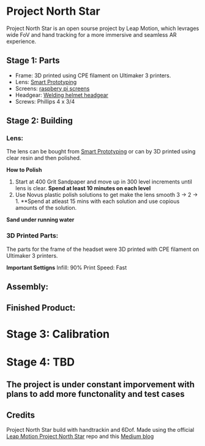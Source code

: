 # Project North Star
Project North Star is an open sourse project by Leap Motion, which levrages wide FoV and hand tracking for a more immersive and seamless AR experience.

## Stage 1: Parts
- Frame: 3D printed using CPE filament on Ultimaker 3 printers. 
- Lens: [Smart Prototyping](https://www.smart-prototyping.com/Project-North-Star-Lens)
- Screens: [raspbery pi screens](https://www.amazon.com/OSOYOO-Monitor-Display-instructions-Raspberry/dp/B01N447AEY/ref=sr_1_1?ie=UTF8&qid=1533769748&sr=8-1&keywords=3.5+inch+monitor+hdmi)
- Headgear: [Welding helmet headgear](https://www.amazon.com/Fibre-Metal-Honeywell-1CR-Pipeliner-Headgear/dp/B007NL7VQ0/ref=sr_1_4?keywords=headgear+%2B+welding+helmet&qid=1561055121&s=gateway&sr=8-4)
- Screws: Phillips 4 x 3/4 
## Stage 2: Building 
### Lens:
The lens can be bought from [Smart Prototyping](https://www.smart-prototyping.com/Project-North-Star-Lens) or can by 3D printed using clear resin and then polished. 

**How to Polish**
1. Start at 400 Grit Sandpaper and move up in 300 level increments until lens is clear. **Spend at least 10 minutes on each level**
1. Use Novus plastic polish solutions to get make the lens smooth 3 -> 2 -> 1. **Spend at atleast 15 mins with each solution and use copious amounts of the solution. 

**Sand under running water**

### 3D Printed Parts:
The parts for the frame of the headset were 3D printed with CPE filament on Ultimaker 3 printers. 

**Important Settigns** 
Infill: 90%
Print Speed: Fast 

## Assembly: 

## Finished Product: 

# Stage 3: Calibration 
# Stage 4: TBD


## **The project is under constant imporvement with plans to add more functonality and test cases**

## Credits
Project North Star build with handtrackin and 6Dof. Made using the official [Leap Motion Project North Star](https://github.com/leapmotion/ProjectNorthStar) repo and this [Medium blog](https://medium.com/@pythor/info-to-make-project-north-star-359291368e1f)
